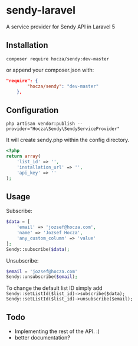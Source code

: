 # sendy-laravel
A service provider for Sendy API in Laravel 5

Installation
---
```shell
composer require hocza/sendy:dev-master
```

or append your composer.json with:

```json
"require": {
		"hocza/sendy": "dev-master"
	},
```

Configuration
---
```shell
php artisan vendor:publish --provider="Hocza\Sendy\SendyServiceProvider"
```

It will create sendy.php within the config directory.

```php
<?php
return array(
    'list_id' => '',
    'installation_url' => '',
    'api_key' => ''
);
```

Usage
---
Subscribe:

```php
$data = [
	'email' => 'jozsef@hocza.com',
	'name' => 'Jozsef Hocza',
	'any_custom_column' => 'value'
];
Sendy::subscribe($data);
```

Unsubscribe:

```php
$email = 'jozsef@hocza.com'
Sendy::unsubscribe($email);
```

To change the default list ID simply add  
`Sendy::setListId($list_id)->subscribe($data);`  
`Sendy::setListId($list_id)->unsubscribe($email);`

Todo
---

* Implementing the rest of the API. :)
* better documentation?